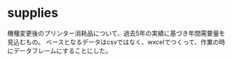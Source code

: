 # supplies
機種変更後のプリンター消耗品について、過去5年の実績に基づき年間需要量を見込むもの。
ベースとなるデータはcsvではなく、wxcelでつくって、作業の時にデータフレームにすることにした。
